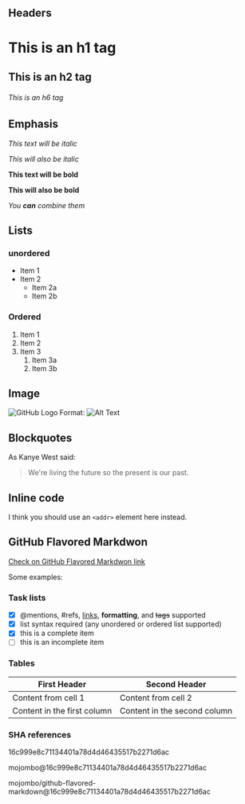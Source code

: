 ## Headers
# This is an h1 tag
## This is an h2 tag
###### This is an h6 tag

## Emphasis
*This text will be italic*

_This will also be italic_

**This text will be bold**

__This will also be bold__

_You **can** combine them_

## Lists
### unordered
* Item 1
* Item 2
  * Item 2a
  * Item 2b
### Ordered
1. Item 1
1. Item 2
1. Item 3
   1. Item 3a
   1. Item 3b

## Image
![GitHub Logo](/images/logo.png)
Format: ![Alt Text](url)

## Blockquotes
As Kanye West said:

> We're living the future so
> the present is our past.

## Inline code
I think you should use an
`<addr>` element here instead.

## GitHub Flavored Markdwon
[Check on GitHub Flavored Markdwon link](https://help.github.com/articles/basic-writing-and-formatting-syntax/)

Some examples:

### Task lists
- [x] @mentions, #refs, [links](), **formatting**, and <del>tags</del> supported
- [x] list syntax required (any unordered or ordered list supported)
- [x] this is a complete item
- [ ] this is an incomplete item

### Tables
First Header | Second Header
------------ | -------------
Content from cell 1 | Content from cell 2
Content in the first column | Content in the second column

### SHA references
16c999e8c71134401a78d4d46435517b2271d6ac

mojombo@16c999e8c71134401a78d4d46435517b2271d6ac

mojombo/github-flavored-markdown@16c999e8c71134401a78d4d46435517b2271d6ac
